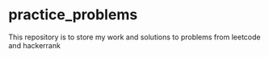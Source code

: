 # practice_problems
This repository is to store my work and solutions to problems from leetcode and hackerrank
